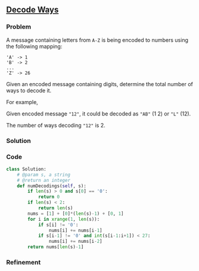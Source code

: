 ## [Decode Ways](https://leetcode.com/problems/decode-ways/)

### Problem

A message containing letters from `A-Z` is being encoded to numbers using the following mapping:
```
'A' -> 1
'B' -> 2
...
'Z' -> 26
```
Given an encoded message containing digits, determine the total number of ways to decode it.

For example,

Given encoded message `"12"`, it could be decoded as `"AB"` (1 2) or `"L"` (12).

The number of ways decoding `"12"` is 2.

### Solution


### Code

``` Python
class Solution:
    # @param s, a string
    # @return an integer
    def numDecodings(self, s):
        if len(s) > 0 and s[0] == '0':
            return 0
        if len(s) < 2:
            return len(s)
        nums = [1] + [0]*(len(s)-1) + [0, 1]
        for i in xrange(1, len(s)):
            if s[i] != '0':
                nums[i] += nums[i-1]
            if s[i-1] != '0' and int(s[i-1:i+1]) < 27:
                nums[i] += nums[i-2]
        return nums[len(s)-1]
```

### Refinement
